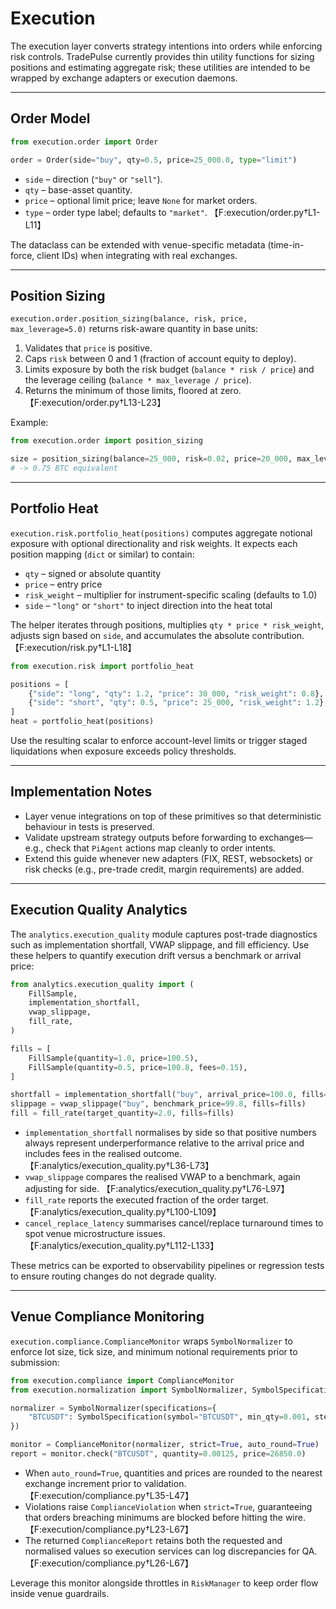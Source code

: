 # Execution

The execution layer converts strategy intentions into orders while enforcing
risk controls. TradePulse currently provides thin utility functions for sizing
positions and estimating aggregate risk; these utilities are intended to be
wrapped by exchange adapters or execution daemons.

---

## Order Model

```python
from execution.order import Order

order = Order(side="buy", qty=0.5, price=25_000.0, type="limit")
```

- `side` – direction (`"buy"` or `"sell"`).
- `qty` – base-asset quantity.
- `price` – optional limit price; leave `None` for market orders.
- `type` – order type label; defaults to `"market"`. 【F:execution/order.py†L1-L11】

The dataclass can be extended with venue-specific metadata (time-in-force,
client IDs) when integrating with real exchanges.

---

## Position Sizing

`execution.order.position_sizing(balance, risk, price, max_leverage=5.0)` returns
risk-aware quantity in base units:

1. Validates that `price` is positive.
2. Caps `risk` between 0 and 1 (fraction of account equity to deploy).
3. Limits exposure by both the risk budget (`balance * risk / price`) and the
   leverage ceiling (`balance * max_leverage / price`).
4. Returns the minimum of those limits, floored at zero. 【F:execution/order.py†L13-L23】

Example:

```python
from execution.order import position_sizing

size = position_sizing(balance=25_000, risk=0.02, price=20_000, max_leverage=3.0)
# -> 0.75 BTC equivalent
```

---

## Portfolio Heat

`execution.risk.portfolio_heat(positions)` computes aggregate notional exposure
with optional directionality and risk weights. It expects each position mapping
(`dict` or similar) to contain:

- `qty` – signed or absolute quantity
- `price` – entry price
- `risk_weight` – multiplier for instrument-specific scaling (defaults to 1.0)
- `side` – `"long"` or `"short"` to inject direction into the heat total

The helper iterates through positions, multiplies `qty * price * risk_weight`,
adjusts sign based on `side`, and accumulates the absolute contribution. 【F:execution/risk.py†L1-L18】

```python
from execution.risk import portfolio_heat

positions = [
    {"side": "long", "qty": 1.2, "price": 30_000, "risk_weight": 0.8},
    {"side": "short", "qty": 0.5, "price": 25_000, "risk_weight": 1.2},
]
heat = portfolio_heat(positions)
```

Use the resulting scalar to enforce account-level limits or trigger staged
liquidations when exposure exceeds policy thresholds.

---

## Implementation Notes

- Layer venue integrations on top of these primitives so that deterministic
  behaviour in tests is preserved.
- Validate upstream strategy outputs before forwarding to exchanges—e.g., check
  that `PiAgent` actions map cleanly to order intents.
- Extend this guide whenever new adapters (FIX, REST, websockets) or risk checks
  (e.g., pre-trade credit, margin requirements) are added.

---

## Execution Quality Analytics

The `analytics.execution_quality` module captures post-trade diagnostics such as
implementation shortfall, VWAP slippage, and fill efficiency. Use these helpers
to quantify execution drift versus a benchmark or arrival price:

```python
from analytics.execution_quality import (
    FillSample,
    implementation_shortfall,
    vwap_slippage,
    fill_rate,
)

fills = [
    FillSample(quantity=1.0, price=100.5),
    FillSample(quantity=0.5, price=100.8, fees=0.15),
]

shortfall = implementation_shortfall("buy", arrival_price=100.0, fills=fills)
slippage = vwap_slippage("buy", benchmark_price=99.8, fills=fills)
fill = fill_rate(target_quantity=2.0, fills=fills)
```

- `implementation_shortfall` normalises by side so that positive numbers always
  represent underperformance relative to the arrival price and includes fees in
  the realised outcome. 【F:analytics/execution_quality.py†L36-L73】
- `vwap_slippage` compares the realised VWAP to a benchmark, again adjusting for
  side. 【F:analytics/execution_quality.py†L76-L97】
- `fill_rate` reports the executed fraction of the order target. 【F:analytics/execution_quality.py†L100-L109】
- `cancel_replace_latency` summarises cancel/replace turnaround times to spot
  venue microstructure issues. 【F:analytics/execution_quality.py†L112-L133】

These metrics can be exported to observability pipelines or regression tests to
ensure routing changes do not degrade quality.

---

## Venue Compliance Monitoring

`execution.compliance.ComplianceMonitor` wraps `SymbolNormalizer` to enforce lot
size, tick size, and minimum notional requirements prior to submission:

```python
from execution.compliance import ComplianceMonitor
from execution.normalization import SymbolNormalizer, SymbolSpecification

normalizer = SymbolNormalizer(specifications={
    "BTCUSDT": SymbolSpecification(symbol="BTCUSDT", min_qty=0.001, step_size=0.001, min_notional=5.0)
})

monitor = ComplianceMonitor(normalizer, strict=True, auto_round=True)
report = monitor.check("BTCUSDT", quantity=0.00125, price=26850.0)
```

- When `auto_round=True`, quantities and prices are rounded to the nearest
  exchange increment prior to validation. 【F:execution/compliance.py†L35-L47】
- Violations raise `ComplianceViolation` when `strict=True`, guaranteeing that
  orders breaching minimums are blocked before hitting the wire. 【F:execution/compliance.py†L23-L67】
- The returned `ComplianceReport` retains both the requested and normalised
  values so execution services can log discrepancies for QA. 【F:execution/compliance.py†L26-L67】

Leverage this monitor alongside throttles in `RiskManager` to keep order flow
inside venue guardrails.
